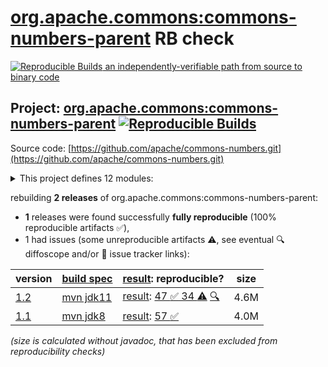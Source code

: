 [org.apache.commons:commons-numbers-parent](https://central.sonatype.com/artifact/org.apache.commons/commons-numbers-parent/versions) RB check
=======

[![Reproducible Builds](https://reproducible-builds.org/images/logos/rb.svg) an independently-verifiable path from source to binary code](https://reproducible-builds.org/)

## Project: [org.apache.commons:commons-numbers-parent](https://central.sonatype.com/artifact/org.apache.commons/commons-numbers-parent/versions) [![Reproducible Builds](https://img.shields.io/endpoint?url=https://raw.githubusercontent.com/jvm-repo-rebuild/reproducible-central/master/content/org/apache/commons/numbers/badge.json)](https://github.com/jvm-repo-rebuild/reproducible-central/blob/master/content/org/apache/commons/numbers/README.md)

Source code: [https://github.com/apache/commons-numbers.git](https://github.com/apache/commons-numbers.git)

<details><summary>This project defines 12 modules:</summary>

* [org.apache.commons:commons-numbers-angle](https://central.sonatype.com/artifact/org.apache.commons/commons-numbers-angle/overview)
* [org.apache.commons:commons-numbers-arrays](https://central.sonatype.com/artifact/org.apache.commons/commons-numbers-arrays/overview)
* [org.apache.commons:commons-numbers-combinatorics](https://central.sonatype.com/artifact/org.apache.commons/commons-numbers-combinatorics/overview)
* [org.apache.commons:commons-numbers-complex](https://central.sonatype.com/artifact/org.apache.commons/commons-numbers-complex/overview)
* [org.apache.commons:commons-numbers-core](https://central.sonatype.com/artifact/org.apache.commons/commons-numbers-core/overview)
* [org.apache.commons:commons-numbers-field](https://central.sonatype.com/artifact/org.apache.commons/commons-numbers-field/overview)
* [org.apache.commons:commons-numbers-fraction](https://central.sonatype.com/artifact/org.apache.commons/commons-numbers-fraction/overview)
* [org.apache.commons:commons-numbers-gamma](https://central.sonatype.com/artifact/org.apache.commons/commons-numbers-gamma/overview)
* [org.apache.commons:commons-numbers-parent](https://central.sonatype.com/artifact/org.apache.commons/commons-numbers-parent/overview)
* [org.apache.commons:commons-numbers-primes](https://central.sonatype.com/artifact/org.apache.commons/commons-numbers-primes/overview)
* [org.apache.commons:commons-numbers-quaternion](https://central.sonatype.com/artifact/org.apache.commons/commons-numbers-quaternion/overview)
* [org.apache.commons:commons-numbers-rootfinder](https://central.sonatype.com/artifact/org.apache.commons/commons-numbers-rootfinder/overview)
</details>

rebuilding **2 releases** of org.apache.commons:commons-numbers-parent:
- **1** releases were found successfully **fully reproducible** (100% reproducible artifacts :white_check_mark:),
- 1 had issues (some unreproducible artifacts :warning:, see eventual :mag: diffoscope and/or :memo: issue tracker links):

| version | [build spec](/BUILDSPEC.md) | [result](https://reproducible-builds.org/docs/jvm/): reproducible? | size |
| -- | --------- | ------ | -- |
| [1.2](https://central.sonatype.com/artifact/org.apache.commons/commons-numbers-parent/1.2/pom) | [mvn jdk11](commons-numbers-1.2.buildspec) | [result](commons-numbers-parent-1.2.buildinfo): [47 :white_check_mark:  34 :warning:](commons-numbers-parent-1.2.buildcompare) [:mag:](commons-numbers-parent-1.2.diffoscope) | 4.6M |
| [1.1](https://central.sonatype.com/artifact/org.apache.commons/commons-numbers-parent/1.1/pom) | [mvn jdk8](commons-numbers-1.1.buildspec) | [result](commons-numbers-parent-1.1.buildinfo): [57 :white_check_mark: ](commons-numbers-parent-1.1.buildcompare) | 4.0M |

<i>(size is calculated without javadoc, that has been excluded from reproducibility checks)</i>
